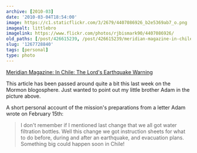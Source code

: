 ```yaml
---
archive: [2010-03]
date: '2010-03-04T18:54:00'
image: https://c1.staticflickr.com/3/2679/4407086926_b2e5369ab7_o.png
imagealt: littlebro
imagelink: https://www.flickr.com/photos/rjbismark90/4407086926/
old_paths: [/post/426615239, /post/426615239/meridian-magazine-in-chile-the-lords-earthquake]
slug: '1267728840'
tags: [personal]
type: photo
---
```


[Meridian Magazine: In Chile: The Lord's Earthquake Warning][1]

This article has been passed around quite a bit this last week on the
Mormon blogosphere.  Just wanted to point out my little brother Adam in
the picture above.

A short personal account of the mission's preparations from a letter Adam
wrote on February 15th:

> I don't remember if I mentioned last change that we all got water
> filtration bottles. Well this change we got instruction sheets for what
> to do before, during and after an earthquake, and evacuation plans.
> Something big could happen soon in Chile!

[1]: http://www.ldsmag.com/churchupdate/100303chile.html
